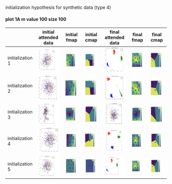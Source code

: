 initialization hypothesis for synthetic data (type 4)


#### plot 1A m value 100 size 100
| | initial attended data    | initial fmap | initial cmap | final attended data| final fmap| final cmap|
| -----  | ----    | ---- | ----- | ----- | ------ | ---- |
| initialization 1  | <img src= ./plots/Attended_data_0_1.png width="300"> | <img src= ./plots/fmap_0_1.png width="300"> | <img src= ./plots/cmap_0_1.png width="300"> | <img src= ./plots/Attended_data_0_2.png width="300"> | <img src= ./plots/fmap_0_2.png width="300"> | <img src= ./plots/cmap_0_2.png width="300"> |
| initialization 2  | <img src= ./plots/Attended_data_1_1.png width="300"> | <img src= ./plots/fmap_1_1.png width="300"> | <img src= ./plots/cmap_1_1.png width="300"> | <img src= ./plots/Attended_data_1_2.png width="300"> | <img src= ./plots/fmap_1_2.png width="300"> | <img src= ./plots/cmap_1_2.png width="300"> |
| initialization 3  | <img src= ./plots/Attended_data_2_1.png width="300"> | <img src= ./plots/fmap_2_1.png width="300"> | <img src= ./plots/cmap_2_1.png width="300"> | <img src= ./plots/Attended_data_2_2.png width="300"> | <img src= ./plots/fmap_2_2.png width="300"> | <img src= ./plots/cmap_2_2.png width="300"> |
| initialization 4  | <img src= ./plots/Attended_data_3_1.png width="300"> | <img src= ./plots/fmap_3_1.png width="300"> | <img src= ./plots/cmap_3_1.png width="300"> | <img src= ./plots/Attended_data_3_2.png width="300"> | <img src= ./plots/fmap_3_2.png width="300"> | <img src= ./plots/cmap_3_2.png width="300"> |
| initialization 5  | <img src= ./plots/Attended_data_4_1.png width="300"> | <img src= ./plots/fmap_4_1.png width="300"> | <img src= ./plots/cmap_4_1.png width="300"> | <img src= ./plots/Attended_data_4_2.png width="300"> | <img src= ./plots/fmap_4_2.png width="300"> | <img src= ./plots/cmap_4_2.png width="300"> |



